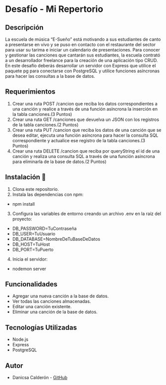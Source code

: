 # Desafío - Mi Repertorio

## Descripción
La escuela de música “E-Sueño” está motivando a sus estudiantes de canto a presentarse en
vivo y se puso en contacto con el restaurante del sector para usar su tarima e iniciar un
calendario de presentaciones. Para conocer y gestionar las canciones que cantarán sus
estudiantes, la escuela contrató a un desarrollador freelance para la creación de una
aplicación tipo CRUD.
En este desafío deberás desarrollar un servidor con Express que utilice el paquete pg para
conectarse con PostgreSQL y utilice funciones asíncronas para hacer las consultas a la base
de datos.

## Requerimientos
1. Crear una ruta POST /cancion que reciba los datos correspondientes a una canción y
realice a través de una función asíncrona la inserción en la tabla canciones.(3 Puntos)
2. Crear una ruta GET /canciones que devuelva un JSON con los registros de la tabla
canciones.(2 Puntos)
3. Crear una ruta PUT /cancion que reciba los datos de una canción que se desea editar,
ejecuta una función asíncrona para hacer la consulta SQL correspondiente y actualice
ese registro de la tabla canciones.(3 Puntos)
4. Crear una ruta DELETE /cancion que reciba por queryString el id de una canción y
realiza una consulta SQL a través de una función asíncrona para eliminarla de la base
de datos.(2 Puntos)

## Instalación 🔧
1. Clona este repositorio.
2. Instala las dependencias con npm:
- npm install
3. Configura las variables de entorno creando un archivo .env en la raíz del proyecto:
- DB_PASSWORD=TuContraseña
- DB_USER=TuUsuario
- DB_DATABASE=NombreDeTuBaseDeDatos
- DB_HOST=TuHost
- DB_PORT=TuPuerto
4. Inicia el servidor:
- nodemon server

## Funcionalidades
- Agregar una nueva canción a la base de datos.
- Ver todas las canciones almacenadas.
- Editar una canción existente.
- Eliminar una canción de la base de datos.

## Tecnologías Utilizadas
- Node.js
- Express
- PostgreSQL

## Autor
- Danicsa Calderón - [GitHub](https://github.com/DaniCalderonM)
